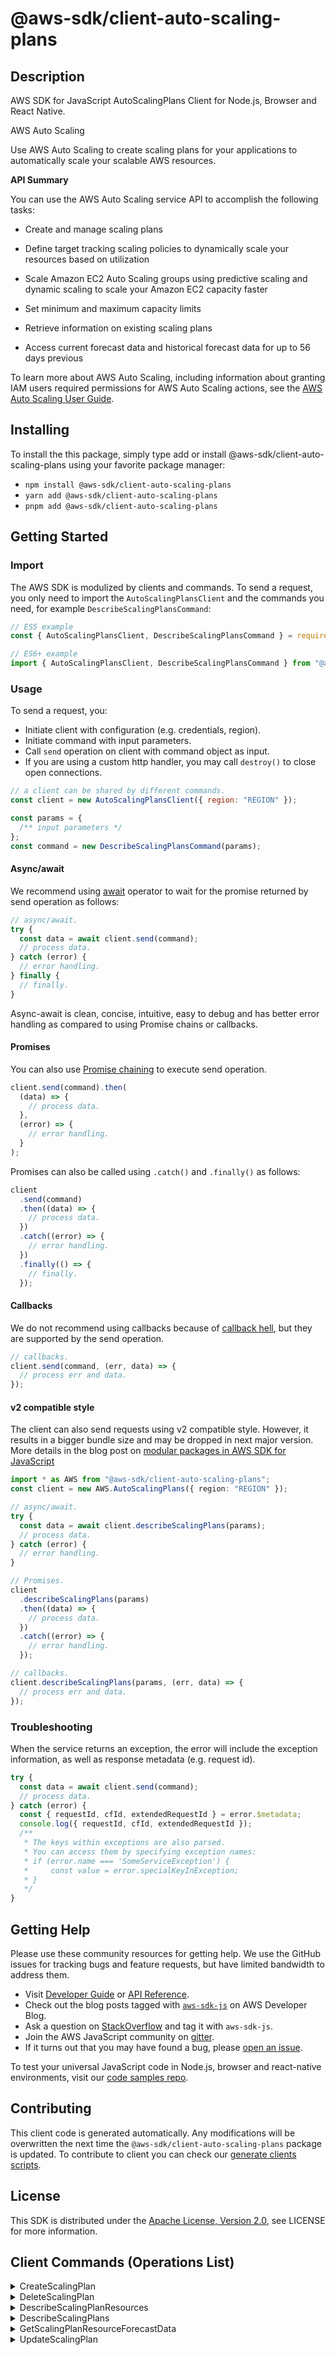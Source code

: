 <!-- generated file, do not edit directly -->

# @aws-sdk/client-auto-scaling-plans

## Description

AWS SDK for JavaScript AutoScalingPlans Client for Node.js, Browser and React Native.

<fullname>AWS Auto Scaling</fullname>

<p>Use AWS Auto Scaling to create scaling plans for your applications to
automatically scale your scalable AWS resources. </p>
<p>
<b>API Summary</b>
</p>
<p>You can use the AWS Auto Scaling service API to accomplish the following tasks:</p>
<ul>
<li>
<p>Create and manage scaling plans</p>
</li>
<li>
<p>Define target tracking scaling policies to dynamically scale your resources based
on utilization</p>
</li>
<li>
<p>Scale Amazon EC2 Auto Scaling groups using predictive scaling and dynamic scaling to scale your
Amazon EC2 capacity faster</p>
</li>
<li>
<p>Set minimum and maximum capacity limits</p>
</li>
<li>
<p>Retrieve information on existing scaling plans</p>
</li>
<li>
<p>Access current forecast data and historical forecast data for up to 56 days
previous</p>
</li>
</ul>

<p>To learn more about AWS Auto Scaling, including information about granting IAM users required
permissions for AWS Auto Scaling actions, see the <a href="https://docs.aws.amazon.com/autoscaling/plans/userguide/what-is-aws-auto-scaling.html">AWS Auto Scaling User Guide</a>. </p>

## Installing

To install the this package, simply type add or install @aws-sdk/client-auto-scaling-plans
using your favorite package manager:

- `npm install @aws-sdk/client-auto-scaling-plans`
- `yarn add @aws-sdk/client-auto-scaling-plans`
- `pnpm add @aws-sdk/client-auto-scaling-plans`

## Getting Started

### Import

The AWS SDK is modulized by clients and commands.
To send a request, you only need to import the `AutoScalingPlansClient` and
the commands you need, for example `DescribeScalingPlansCommand`:

```js
// ES5 example
const { AutoScalingPlansClient, DescribeScalingPlansCommand } = require("@aws-sdk/client-auto-scaling-plans");
```

```ts
// ES6+ example
import { AutoScalingPlansClient, DescribeScalingPlansCommand } from "@aws-sdk/client-auto-scaling-plans";
```

### Usage

To send a request, you:

- Initiate client with configuration (e.g. credentials, region).
- Initiate command with input parameters.
- Call `send` operation on client with command object as input.
- If you are using a custom http handler, you may call `destroy()` to close open connections.

```js
// a client can be shared by different commands.
const client = new AutoScalingPlansClient({ region: "REGION" });

const params = {
  /** input parameters */
};
const command = new DescribeScalingPlansCommand(params);
```

#### Async/await

We recommend using [await](https://developer.mozilla.org/en-US/docs/Web/JavaScript/Reference/Operators/await)
operator to wait for the promise returned by send operation as follows:

```js
// async/await.
try {
  const data = await client.send(command);
  // process data.
} catch (error) {
  // error handling.
} finally {
  // finally.
}
```

Async-await is clean, concise, intuitive, easy to debug and has better error handling
as compared to using Promise chains or callbacks.

#### Promises

You can also use [Promise chaining](https://developer.mozilla.org/en-US/docs/Web/JavaScript/Guide/Using_promises#chaining)
to execute send operation.

```js
client.send(command).then(
  (data) => {
    // process data.
  },
  (error) => {
    // error handling.
  }
);
```

Promises can also be called using `.catch()` and `.finally()` as follows:

```js
client
  .send(command)
  .then((data) => {
    // process data.
  })
  .catch((error) => {
    // error handling.
  })
  .finally(() => {
    // finally.
  });
```

#### Callbacks

We do not recommend using callbacks because of [callback hell](http://callbackhell.com/),
but they are supported by the send operation.

```js
// callbacks.
client.send(command, (err, data) => {
  // process err and data.
});
```

#### v2 compatible style

The client can also send requests using v2 compatible style.
However, it results in a bigger bundle size and may be dropped in next major version. More details in the blog post
on [modular packages in AWS SDK for JavaScript](https://aws.amazon.com/blogs/developer/modular-packages-in-aws-sdk-for-javascript/)

```ts
import * as AWS from "@aws-sdk/client-auto-scaling-plans";
const client = new AWS.AutoScalingPlans({ region: "REGION" });

// async/await.
try {
  const data = await client.describeScalingPlans(params);
  // process data.
} catch (error) {
  // error handling.
}

// Promises.
client
  .describeScalingPlans(params)
  .then((data) => {
    // process data.
  })
  .catch((error) => {
    // error handling.
  });

// callbacks.
client.describeScalingPlans(params, (err, data) => {
  // process err and data.
});
```

### Troubleshooting

When the service returns an exception, the error will include the exception information,
as well as response metadata (e.g. request id).

```js
try {
  const data = await client.send(command);
  // process data.
} catch (error) {
  const { requestId, cfId, extendedRequestId } = error.$metadata;
  console.log({ requestId, cfId, extendedRequestId });
  /**
   * The keys within exceptions are also parsed.
   * You can access them by specifying exception names:
   * if (error.name === 'SomeServiceException') {
   *     const value = error.specialKeyInException;
   * }
   */
}
```

## Getting Help

Please use these community resources for getting help.
We use the GitHub issues for tracking bugs and feature requests, but have limited bandwidth to address them.

- Visit [Developer Guide](https://docs.aws.amazon.com/sdk-for-javascript/v3/developer-guide/welcome.html)
  or [API Reference](https://docs.aws.amazon.com/AWSJavaScriptSDK/v3/latest/index.html).
- Check out the blog posts tagged with [`aws-sdk-js`](https://aws.amazon.com/blogs/developer/tag/aws-sdk-js/)
  on AWS Developer Blog.
- Ask a question on [StackOverflow](https://stackoverflow.com/questions/tagged/aws-sdk-js) and tag it with `aws-sdk-js`.
- Join the AWS JavaScript community on [gitter](https://gitter.im/aws/aws-sdk-js-v3).
- If it turns out that you may have found a bug, please [open an issue](https://github.com/aws/aws-sdk-js-v3/issues/new/choose).

To test your universal JavaScript code in Node.js, browser and react-native environments,
visit our [code samples repo](https://github.com/aws-samples/aws-sdk-js-tests).

## Contributing

This client code is generated automatically. Any modifications will be overwritten the next time the `@aws-sdk/client-auto-scaling-plans` package is updated.
To contribute to client you can check our [generate clients scripts](https://github.com/aws/aws-sdk-js-v3/tree/main/scripts/generate-clients).

## License

This SDK is distributed under the
[Apache License, Version 2.0](http://www.apache.org/licenses/LICENSE-2.0),
see LICENSE for more information.

## Client Commands (Operations List)

<details>
<summary>
CreateScalingPlan
</summary>

[Command API Reference](https://docs.aws.amazon.com/AWSJavaScriptSDK/v3/latest/clients/client-auto-scaling-plans/classes/createscalingplancommand.html) / [Input](https://docs.aws.amazon.com/AWSJavaScriptSDK/v3/latest/clients/client-auto-scaling-plans/interfaces/createscalingplancommandinput.html) / [Output](https://docs.aws.amazon.com/AWSJavaScriptSDK/v3/latest/clients/client-auto-scaling-plans/interfaces/createscalingplancommandoutput.html)

</details>
<details>
<summary>
DeleteScalingPlan
</summary>

[Command API Reference](https://docs.aws.amazon.com/AWSJavaScriptSDK/v3/latest/clients/client-auto-scaling-plans/classes/deletescalingplancommand.html) / [Input](https://docs.aws.amazon.com/AWSJavaScriptSDK/v3/latest/clients/client-auto-scaling-plans/interfaces/deletescalingplancommandinput.html) / [Output](https://docs.aws.amazon.com/AWSJavaScriptSDK/v3/latest/clients/client-auto-scaling-plans/interfaces/deletescalingplancommandoutput.html)

</details>
<details>
<summary>
DescribeScalingPlanResources
</summary>

[Command API Reference](https://docs.aws.amazon.com/AWSJavaScriptSDK/v3/latest/clients/client-auto-scaling-plans/classes/describescalingplanresourcescommand.html) / [Input](https://docs.aws.amazon.com/AWSJavaScriptSDK/v3/latest/clients/client-auto-scaling-plans/interfaces/describescalingplanresourcescommandinput.html) / [Output](https://docs.aws.amazon.com/AWSJavaScriptSDK/v3/latest/clients/client-auto-scaling-plans/interfaces/describescalingplanresourcescommandoutput.html)

</details>
<details>
<summary>
DescribeScalingPlans
</summary>

[Command API Reference](https://docs.aws.amazon.com/AWSJavaScriptSDK/v3/latest/clients/client-auto-scaling-plans/classes/describescalingplanscommand.html) / [Input](https://docs.aws.amazon.com/AWSJavaScriptSDK/v3/latest/clients/client-auto-scaling-plans/interfaces/describescalingplanscommandinput.html) / [Output](https://docs.aws.amazon.com/AWSJavaScriptSDK/v3/latest/clients/client-auto-scaling-plans/interfaces/describescalingplanscommandoutput.html)

</details>
<details>
<summary>
GetScalingPlanResourceForecastData
</summary>

[Command API Reference](https://docs.aws.amazon.com/AWSJavaScriptSDK/v3/latest/clients/client-auto-scaling-plans/classes/getscalingplanresourceforecastdatacommand.html) / [Input](https://docs.aws.amazon.com/AWSJavaScriptSDK/v3/latest/clients/client-auto-scaling-plans/interfaces/getscalingplanresourceforecastdatacommandinput.html) / [Output](https://docs.aws.amazon.com/AWSJavaScriptSDK/v3/latest/clients/client-auto-scaling-plans/interfaces/getscalingplanresourceforecastdatacommandoutput.html)

</details>
<details>
<summary>
UpdateScalingPlan
</summary>

[Command API Reference](https://docs.aws.amazon.com/AWSJavaScriptSDK/v3/latest/clients/client-auto-scaling-plans/classes/updatescalingplancommand.html) / [Input](https://docs.aws.amazon.com/AWSJavaScriptSDK/v3/latest/clients/client-auto-scaling-plans/interfaces/updatescalingplancommandinput.html) / [Output](https://docs.aws.amazon.com/AWSJavaScriptSDK/v3/latest/clients/client-auto-scaling-plans/interfaces/updatescalingplancommandoutput.html)

</details>
